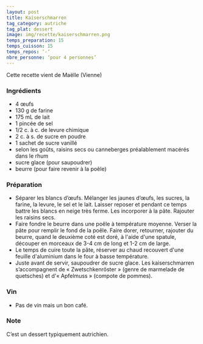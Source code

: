 ```yaml
---
layout: post
title: Kaiserschmarren
tag_category: autriche
tag_plat: dessert
image: img/recette/kaiserschmarren.png
temps_preparation: 15
temps_cuisson: 15
temps_repos: ‘-‘
nbre_personne: ‘pour 4 personnes’
---
```

Cette recette vient de Maëlle (Vienne)

### Ingrédients
* 4 œufs
* 130 g de farine
* 175 mL de lait
* 1 pincée de sel* 1/2 c. à c. de levure chimique
* 2 c. à s. de sucre en poudre
* 1 sachet de sucre vanillé
* selon les goûts, raisins secs ou canneberges préalablement macérés dans le rhum
* sucre glace (pour saupoudrer)
* beurre (pour faire revenir à la poêle)

### Préparation
* Séparer les blancs d’œufs. Mélanger les jaunes d’œufs, les sucres, la farine, la levure, le sel et le lait. Laisser reposer et pendant ce temps battre les blancs en neige très ferme. Les incorporer à la pâte. Rajouter les raisins secs.
* Faire fondre le beurre dans une poêle à température moyenne. Verser la pâte pour remplir le fond de la poêle. Faire dorer, retourner, rajouter du beurre, quand le deuxième coté est doré, à l'aide d'une spatule, découper en morceaux de 3-4 cm de long et 1-2 cm de large.
* Le temps de cuire toute la pâte, réserver au chaud recouvert d'une feuille d'aluminium dans le four à basse température.
* Juste avant de servir, saupoudrer de sucre glace. Les kaiserschmarren s’accompagnent de « Zwetschkenröster » (genre de marmelade de quetsches) et d'« Apfelmuss » (compote de pommes).

### Vin
* Pas de vin mais un bon café.  

### Note
C’est un dessert typiquement autrichien.  

